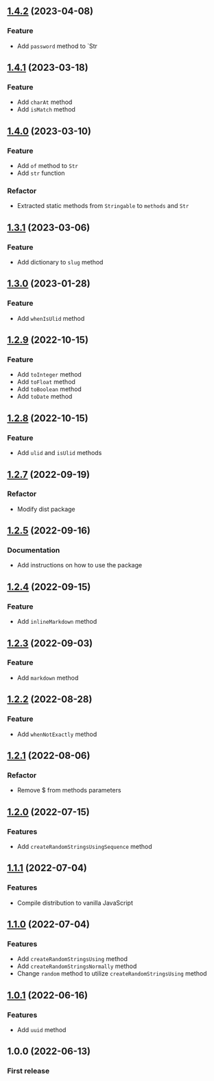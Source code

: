 ## [1.4.2](https://github.com/rudashi/stringable/compare/v1.4.1...v1.4.2) (2023-04-08)

### Feature
* Add `password` method to `Str

## [1.4.1](https://github.com/rudashi/stringable/compare/v1.4.0...v1.4.1) (2023-03-18)

### Feature
* Add `charAt` method
* Add `isMatch` method

## [1.4.0](https://github.com/rudashi/stringable/compare/v1.3.1...v1.4.0) (2023-03-10)

### Feature
* Add `of` method to `Str`
* Add `str` function

### Refactor
* Extracted static methods from `Stringable` to `methods` and `Str`

## [1.3.1](https://github.com/rudashi/stringable/compare/v1.3.0...v1.3.1) (2023-03-06)

### Feature
* Add dictionary to `slug` method

## [1.3.0](https://github.com/rudashi/stringable/compare/v1.2.9...v1.3.0) (2023-01-28)

### Feature
* Add `whenIsUlid` method

## [1.2.9](https://github.com/rudashi/stringable/compare/v1.2.8...v1.2.9) (2022-10-15)

### Feature
* Add `toInteger` method
* Add `toFloat` method
* Add `toBoolean` method
* Add `toDate` method

## [1.2.8](https://github.com/rudashi/stringable/compare/v1.2.7...v1.2.8) (2022-10-15)

### Feature
* Add `ulid` and `isUlid` methods

## [1.2.7](https://github.com/rudashi/stringable/compare/v1.2.5...v1.2.7) (2022-09-19)

### Refactor
* Modify dist package

## [1.2.5](https://github.com/rudashi/stringable/compare/v1.2.4...v1.2.5) (2022-09-16)

### Documentation
* Add instructions on how to use the package

## [1.2.4](https://github.com/rudashi/stringable/compare/v1.2.3...v1.2.4) (2022-09-15)

### Feature
* Add `inlineMarkdown` method

## [1.2.3](https://github.com/rudashi/stringable/compare/v1.2.2...v1.2.3) (2022-09-03)

### Feature
* Add `markdown` method

## [1.2.2](https://github.com/rudashi/stringable/compare/v1.2.1...v1.2.2) (2022-08-28)

### Feature
* Add `whenNotExactly` method

## [1.2.1](https://github.com/rudashi/stringable/compare/v1.2.0...v1.2.1) (2022-08-06)

### Refactor
* Remove $ from methods parameters

## [1.2.0](https://github.com/rudashi/stringable/compare/v1.1.0...v1.1.1) (2022-07-15)

### Features
* Add `createRandomStringsUsingSequence` method

## [1.1.1](https://github.com/rudashi/stringable/compare/v1.1.0...v1.1.1) (2022-07-04)

### Features
* Compile distribution to vanilla JavaScript

## [1.1.0](https://github.com/rudashi/stringable/compare/v1.0.1...v1.1.0) (2022-07-04)

### Features
* Add `createRandomStringsUsing` method
* Add `createRandomStringsNormally` method
* Change `random` method to utilize `createRandomStringsUsing` method

## [1.0.1](https://github.com/rudashi/stringable/compare/v1.0.0...v1.0.1) (2022-06-16)

### Features
* Add `uuid` method

## 1.0.0 (2022-06-13)

### First release